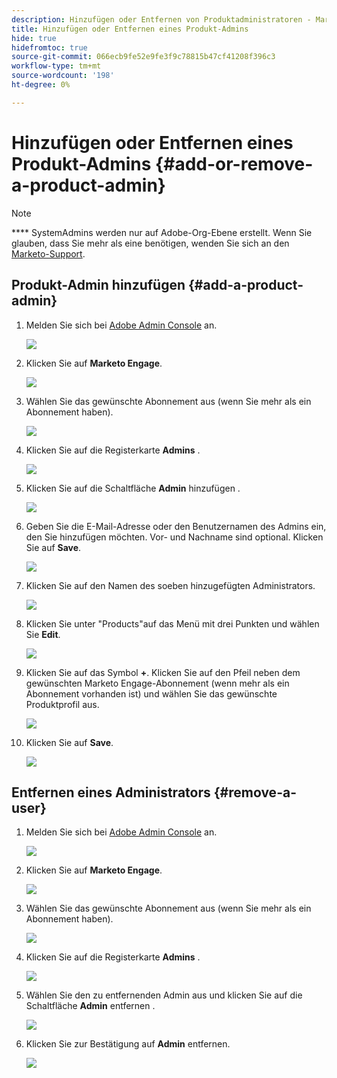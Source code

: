 ```yaml
---
description: Hinzufügen oder Entfernen von Produktadministratoren - Marketo-Dokumente - Produktdokumentation
title: Hinzufügen oder Entfernen eines Produkt-Admins
hide: true
hidefromtoc: true
source-git-commit: 066ecb9fe52e9fe3f9c78815b47cf41208f396c3
workflow-type: tm+mt
source-wordcount: '198'
ht-degree: 0%

---
```


# Hinzufügen oder Entfernen eines Produkt-Admins {#add-or-remove-a-product-admin}

>[!NOTE]
>
>**** SystemAdmins werden nur auf Adobe-Org-Ebene erstellt. Wenn Sie glauben, dass Sie mehr als eine benötigen, wenden Sie sich an den [Marketo-Support](https://nation.marketo.com/t5/support/ct-p/Support).

## Produkt-Admin hinzufügen {#add-a-product-admin}

1. Melden Sie sich bei [Adobe Admin Console](https://adminconsole.adobe.com/) an.

   ![](assets/add-or-remove-a-product-admin-1.png)

1. Klicken Sie auf **Marketo Engage**.

   ![](assets/add-or-remove-a-product-admin-2.png)

1. Wählen Sie das gewünschte Abonnement aus (wenn Sie mehr als ein Abonnement haben).

   ![](assets/add-or-remove-a-product-admin-3.png)

1. Klicken Sie auf die Registerkarte **Admins** .

   ![](assets/add-or-remove-a-product-admin-4.png)

1. Klicken Sie auf die Schaltfläche **Admin** hinzufügen .

   ![](assets/add-or-remove-a-product-admin-5.png)

1. Geben Sie die E-Mail-Adresse oder den Benutzernamen des Admins ein, den Sie hinzufügen möchten. Vor- und Nachname sind optional. Klicken Sie auf **Save**.

   ![](assets/add-or-remove-a-product-admin-6.png)

1. Klicken Sie auf den Namen des soeben hinzugefügten Administrators.

   ![](assets/add-or-remove-a-product-admin-7.png)

1. Klicken Sie unter &quot;Products&quot;auf das Menü mit drei Punkten und wählen Sie **Edit**.

   ![](assets/add-or-remove-a-product-admin-8.png)

1. Klicken Sie auf das Symbol **+**. Klicken Sie auf den Pfeil neben dem gewünschten Marketo Engage-Abonnement (wenn mehr als ein Abonnement vorhanden ist) und wählen Sie das gewünschte Produktprofil aus.

   ![](assets/add-or-remove-a-product-admin-9.png)

1. Klicken Sie auf **Save**.

   ![](assets/add-or-remove-a-product-admin-10.png)

## Entfernen eines Administrators {#remove-a-user}

1. Melden Sie sich bei [Adobe Admin Console](https://adminconsole.adobe.com/) an.

   ![](assets/add-or-remove-a-product-admin-11.png)

1. Klicken Sie auf **Marketo Engage**.

   ![](assets/add-or-remove-a-product-admin-12.png)

1. Wählen Sie das gewünschte Abonnement aus (wenn Sie mehr als ein Abonnement haben).

   ![](assets/add-or-remove-a-product-admin-13.png)

1. Klicken Sie auf die Registerkarte **Admins** .

   ![](assets/add-or-remove-a-product-admin-14.png)

1. Wählen Sie den zu entfernenden Admin aus und klicken Sie auf die Schaltfläche **Admin** entfernen .

   ![](assets/add-or-remove-a-product-admin-15.png)

1. Klicken Sie zur Bestätigung auf **Admin** entfernen.

   ![](assets/add-or-remove-a-product-admin-16.png)
